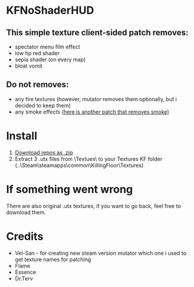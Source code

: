 # KFNoShaderHUD
## This simple texture client-sided patch removes:
- spectator menu film effect
- low hp red shader
- sepia shader (on every map)
- bloat vomit
## Do not removes: 
- any fire textures (however, mutator removes them optionally, but i decided to keep them)
- any smoke effects [(here is another patch that removes smoke)](https://github.com/rinneten/KFNoSmokePatch)
# Install
1. [Download repos as .zip](https://github.com/rinneten/KFNoShaderHUD.git)
2. Extract 3 .utx files from \Textues\ to your Textures KF folder (..\Steam\steamapps\common\KillingFloor\Textures\)
# If something went wrong
There are also original .utx textures, if you want to go back, feel free to download them.
# Credits
- Vel-San - for creating new steam version mutator which one i used to get texture names for patching
- Flame
- Essence
- Dr.Terv
